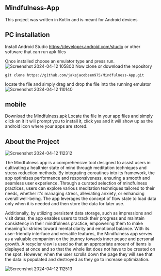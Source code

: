 ## Mindfulness-App

This project was written in Kotlin and is meant for Android devices 

## PC installation 
Install Android Studio https://developer.android.com/studio or other software that can run apk files

Once installed choose an emulator type and press run.
![Screenshot 2024-04-12 105800](https://github.com/jakejacobsen975/Mindfulness-App/assets/122470500/0b1dc679-9881-4388-bacf-fd0319e91ba4)
Now clone or download the repository 
```
git clone https://github.com/jakejacobsen975/Mindfulness-App.git
```
locate the file and simply drag and drop the file into the running emulator 
![Screenshot 2024-04-12 110140](https://github.com/jakejacobsen975/Mindfulness-App/assets/122470500/8088637a-cfa3-4329-ab5e-cac0c773bc26)
## mobile 
Download the Mindfulness.apk 
Locate the file in your app files and simply click on it
It will prompt you to install it, click yes and it will show up as the android icon where your apps are stored. 

## About the Project 
![Screenshot 2024-04-12 112312](https://github.com/jakejacobsen975/Mindfulness-App/assets/122470500/bfc3c238-963f-4a6c-8ab5-dbed58eea0cf)

The Mindfulness app is a comprehensive tool designed to assist users in cultivating a healthier state of mind through meditation techniques and stress reduction methods. By integrating coroutines into its framework, the app optimizes performance and responsiveness, ensuring a smooth and seamless user experience. Through a curated selection of mindfulness practices, users can explore various meditation techniques tailored to their needs, whether it's managing stress, alleviating anxiety, or enhancing overall well-being. The app leverages the concept of flow state to load data only when it is needed and then store the data for later use. 

Additionally, by utilizing persistent data storage, such as impressions and visit dates, the app enables users to track their progress and maintain consistency in their mindfulness practice, empowering them to make meaningful strides toward mental clarity and emotional balance. With its user-friendly interface and versatile features, the Mindfulness app serves as a valuable companion on the journey towards inner peace and personal growth. A recycler view is used so that an appropriate amount of items is displayed at once and so that the whole list does not have to be created on the spot. However, when the user scrolls down the page they will see that the data is populated and destroyed as they go to increase optimization.

![Screenshot 2024-04-12 112513](https://github.com/jakejacobsen975/Mindfulness-App/assets/122470500/5b68c8b3-d30c-4dfd-a0c1-0dfa2a82020b)
